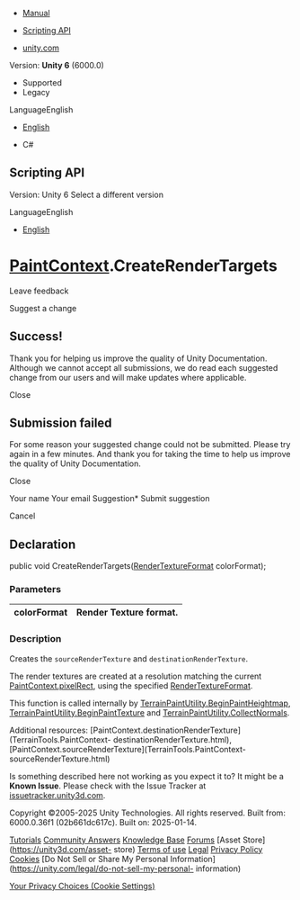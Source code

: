 [ ]()

  * [Manual](../Manual/index.html)
  * [Scripting API](../ScriptReference/index.html)

  * [unity.com](https://unity.com/)

Version: **Unity 6** (6000.0)

  * Supported
  * Legacy

LanguageEnglish

  * [English]()

  * C#

[ ](https://docs.unity3d.com)

## Scripting API

Version: Unity 6 Select a different version

LanguageEnglish

  * [English]()

#  [PaintContext](TerrainTools.PaintContext.html).CreateRenderTargets

Leave feedback

Suggest a change

## Success!

Thank you for helping us improve the quality of Unity Documentation. Although
we cannot accept all submissions, we do read each suggested change from our
users and will make updates where applicable.

Close

## Submission failed

For some reason your suggested change could not be submitted. Please <a>try
again</a> in a few minutes. And thank you for taking the time to help us
improve the quality of Unity Documentation.

Close

Your name Your email Suggestion* Submit suggestion

Cancel

[ ]()

## Declaration

public void
CreateRenderTargets([RenderTextureFormat](RenderTextureFormat.html)
colorFormat);

### Parameters

colorFormat | Render Texture format.  
---|---  
  
### Description

Creates the `sourceRenderTexture` and `destinationRenderTexture`.

The render textures are created at a resolution matching the current
[PaintContext.pixelRect](TerrainTools.PaintContext-pixelRect.html), using the
specified [RenderTextureFormat](RenderTextureFormat.html).  
  
This function is called internally by
[TerrainPaintUtility.BeginPaintHeightmap](TerrainTools.TerrainPaintUtility.BeginPaintHeightmap.html),
[TerrainPaintUtility.BeginPaintTexture](TerrainTools.TerrainPaintUtility.BeginPaintTexture.html)
and
[TerrainPaintUtility.CollectNormals](TerrainTools.TerrainPaintUtility.CollectNormals.html).  
  
Additional resources:
[PaintContext.destinationRenderTexture](TerrainTools.PaintContext-
destinationRenderTexture.html),
[PaintContext.sourceRenderTexture](TerrainTools.PaintContext-
sourceRenderTexture.html)

Is something described here not working as you expect it to? It might be a
**Known Issue**. Please check with the Issue Tracker at
[issuetracker.unity3d.com](https://issuetracker.unity3d.com).

Copyright ©2005-2025 Unity Technologies. All rights reserved. Built from:
6000.0.36f1 (02b661dc617c). Built on: 2025-01-14.

[Tutorials](https://unity3d.com/learn) [Community
Answers](https://answers.unity3d.com) [Knowledge
Base](https://support.unity3d.com/hc/en-us)
[Forums](https://forum.unity3d.com) [Asset Store](https://unity3d.com/asset-
store) [Terms of use](https://docs.unity3d.com/Manual/TermsOfUse.html)
[Legal](https://unity.com/legal) [Privacy
Policy](https://unity.com/legal/privacy-policy)
[Cookies](https://unity.com/legal/cookie-policy) [Do Not Sell or Share My
Personal Information](https://unity.com/legal/do-not-sell-my-personal-
information)

[Your Privacy Choices (Cookie Settings)](javascript:void\(0\);)


